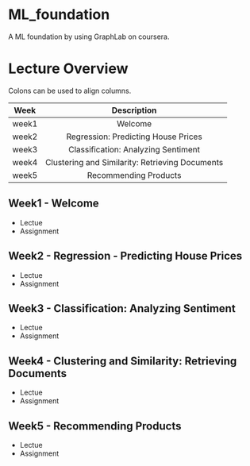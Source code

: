 # ML_foundation
A ML foundation by using GraphLab on coursera.

# Lecture Overview
Colons can be used to align columns.

| Week  | Description   | 
| ----- |:-------------:| 
| week1 | Welcome | 
| week2 | Regression: Predicting House Prices      |  
| week3 | Classification: Analyzing Sentiment      |    
| week4 | Clustering and Similarity: Retrieving Documents      |  
| week5 | Recommending Products      |    

## Week1 - Welcome
- Lectue 
- Assignment

## Week2 - Regression - Predicting House Prices
- Lectue 
- Assignment

## Week3 - Classification: Analyzing Sentiment
- Lectue 
- Assignment

## Week4 - Clustering and Similarity: Retrieving Documents
- Lectue 
- Assignment

## Week5 - Recommending Products 
- Lectue 
- Assignment